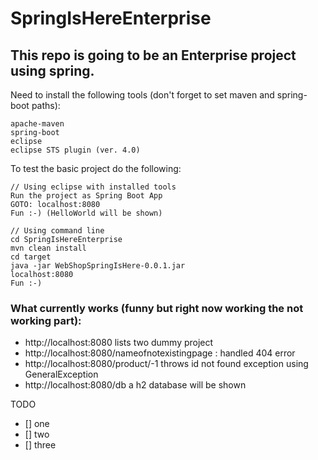 # SpringIsHereEnterprise
## This repo is going to be an Enterprise project using spring.

Need to install the following tools (don't forget to set maven and spring-boot paths):
```
apache-maven
spring-boot
eclipse
eclipse STS plugin (ver. 4.0)
```

To test the basic project do the following:
```
// Using eclipse with installed tools
Run the project as Spring Boot App
GOTO: localhost:8080
Fun :-) (HelloWorld will be shown)

// Using command line
cd SpringIsHereEnterprise
mvn clean install
cd target
java -jar WebShopSpringIsHere-0.0.1.jar
localhost:8080
Fun :-)
```

### What currently works (funny but right now working the not working part):
* http://localhost:8080 lists two dummy project
* http://localhost:8080/nameofnotexistingpage : handled 404 error
* http://localhost:8080/product/-1 throws id not found exception using GeneralException
* http://localhost:8080/db a h2 database will be shown


TODO
- [] one
- [] two
- [] three
